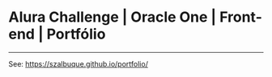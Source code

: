 # Alura Challenge | Oracle One | Front-end | Portfólio
---
See: https://szalbuque.github.io/portfolio/


